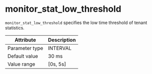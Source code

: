 # monitor_stat_low_threshold

`monitor_stat_low_threshold` specifies the low time threshold of tenant statistics.

| Attribute | Description |
|----------|---------|
| Parameter type | INTERVAL |
| Default value | 30 ms |
| Value range | [0s, 5s] |

